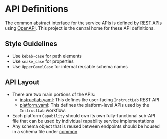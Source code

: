 # API Definitions

The common abstract interface for the service APIs is defined by [REST APIs](https://www.redhat.com/en/topics/api/what-is-a-rest-api) using [OpenAPI](https://www.openapis.org/). This project is the central home for these API definitions.

## Style Guidelines

* Use `kebab-case` for path elements
* Use `snake_case` for properties
* Use `UpperCamelCase` for internal reusable schema names

## API Layout

* There are two main portions of the APIs:
  * [instructlab.yaml](./instructlab.yaml): This defines the user-facing `InstructLab` REST API
  * [platform.yaml](./platform.yaml): This defines the platform-level APIs used by the `InstructLab` workflow.
* Each platform `Capability` should own its own fully-functional sub-API file that can be used by individual capability service implementations
* Any schema object that is reused between endpoints should be housed in a schema file under [common](./common)
